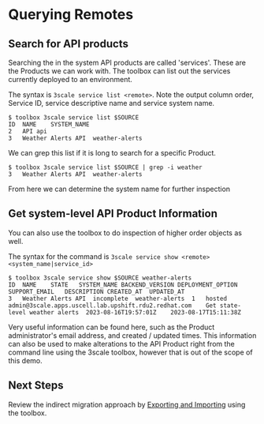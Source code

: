 # Querying Remotes

## Search for API products

Searching the in the system API products are called 'services'. These are the Products we can work with. The toolbox can list out the services currently deployed to an environment.

The syntax is `3scale service list <remote>`. Note the output column order, Service ID, service descriptive name and service system name.

~~~
$ toolbox 3scale service list $SOURCE
ID	NAME	SYSTEM_NAME
2	API	api
3	Weather Alerts API	weather-alerts
~~~

We can grep this list if it is long to search for a specific Product.

~~~
$ toolbox 3scale service list $SOURCE | grep -i weather
3	Weather Alerts API	weather-alerts
~~~

From here we can determine the system name for further inspection

## Get system-level API Product Information

You can also use the toolbox to do inspection of higher order objects as well.

The syntax for the command is `3scale service show <remote> <system_name|service_id>`

~~~
$ toolbox 3scale service show $SOURCE weather-alerts
ID	NAME	STATE	SYSTEM_NAME	BACKEND_VERSION	DEPLOYMENT_OPTION	SUPPORT_EMAIL	DESCRIPTION	CREATED_AT	UPDATED_AT
3	Weather Alerts API	incomplete	weather-alerts	1	hosted	admin@3scale.apps.uscell.lab.upshift.rdu2.redhat.com	Get state-level weather alerts	2023-08-16T19:57:01Z	2023-08-17T15:11:38Z
~~~

Very useful information can be found here, such as the Product administrator's email address, and created / updated times. This information can also be used to make alterations to the API Product right from the command line using the 3scale toolbox, however that is out of the scope of this demo.

## Next Steps

Review the indirect migration approach by [Exporting and Importing](export-import.md) using the toolbox.
